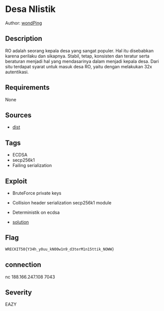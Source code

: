 # Desa NIistik

Author: [wondPing](https://github.com/fixxall)

## Description

RO adalah seorang kepala desa yang sangat populer. Hal itu disebabkan karena perilaku dan sikapnya. Stabil, tetap, konsisten dan teratur serta beraturan menjadi hal yang mendasarinya dalam menjadi kepala desa. Dari situ terdapat syarat untuk masuk desa RO, yaitu dengan melakukan 32x autentikasi.

## Requirements

None

## Sources

- [dist](./dist)

## Tags

- ECDSA
- secp256k1
- Failing serialization

## Exploit

- BruteForce private keys
- Collision header serialization secp256k1 module
- Deterministik on ecdsa

- [solution](./solution)

## Flag

```bash
WRECKIT50{Y34h_y0uu_kN00w1n9_d3terM1n15ttik_NOWW}
```

## connection

nc 188.166.247.108 7043

## Severity

EAZY
